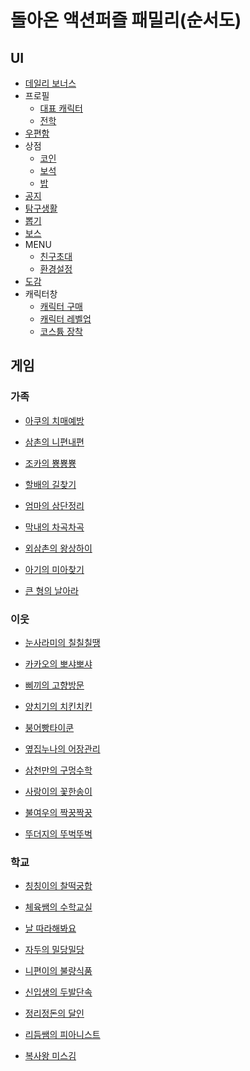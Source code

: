 # 돌아온 액션퍼즐 패밀리(순서도)
## UI
* [데일리 보너스](https://github.com/humang/engineering/blob/2018920017_game(story)/2018920017_%EB%82%98%EC%9D%B8%EA%B7%9C_%EC%88%9C%EC%84%9C%EB%8F%84/dailybonus(%EC%88%9C%EC%84%9C%EB%8F%84).jpg)
*  프로필
	* [대표 캐릭터](https://github.com/humang/engineering/blob/2018920017_game(story)/2018920017_%EB%82%98%EC%9D%B8%EA%B7%9C_%EC%88%9C%EC%84%9C%EB%8F%84/profile(character)(%EC%88%9C%EC%84%9C%EB%8F%84).jpg)
	* [전학](https://github.com/humang/engineering/blob/2018920017_game(story)/2018920017_%EB%82%98%EC%9D%B8%EA%B7%9C_%EC%88%9C%EC%84%9C%EB%8F%84/profile(school)(%EC%88%9C%EC%84%9C%EB%8F%84).jpg)
* [우편함](https://github.com/humang/engineering/blob/2018920017_game(story)/2018920017_%EB%82%98%EC%9D%B8%EA%B7%9C_%EC%88%9C%EC%84%9C%EB%8F%84/mail(%EC%88%9C%EC%84%9C%EB%8F%84).jpg)
* 상점
	* [코인](https://github.com/humang/engineering/blob/2018920017_game(story)/2018920017_%EB%82%98%EC%9D%B8%EA%B7%9C_%EC%88%9C%EC%84%9C%EB%8F%84/shop(coin)(%EC%88%9C%EC%84%9C%EB%8F%84).jpg)
	* [보석](https://github.com/humang/engineering/blob/2018920017_game(story)/2018920017_%EB%82%98%EC%9D%B8%EA%B7%9C_%EC%88%9C%EC%84%9C%EB%8F%84/shop(jewel)(%EC%88%9C%EC%84%9C%EB%8F%84).jpg)
	* [밥](https://github.com/humang/engineering/blob/2018920017_game(story)/2018920017_%EB%82%98%EC%9D%B8%EA%B7%9C_%EC%88%9C%EC%84%9C%EB%8F%84/shop(rice)(%EC%88%9C%EC%84%9C%EB%8F%84).jpg)
* [공지](https://github.com/humang/engineering/blob/2018920017_game(story)/2018920017_%EB%82%98%EC%9D%B8%EA%B7%9C_%EC%88%9C%EC%84%9C%EB%8F%84/notice(%EC%88%9C%EC%84%9C%EB%8F%84).jpg)
* [탐구생활](https://github.com/humang/engineering/blob/2018920017_game(story)/2018920017_%EB%82%98%EC%9D%B8%EA%B7%9C_%EC%88%9C%EC%84%9C%EB%8F%84/mission(%EC%88%9C%EC%84%9C%EB%8F%84).jpg)
* [뽑기](https://github.com/humang/engineering/blob/2018920017_game(story)/2018920017_%EB%82%98%EC%9D%B8%EA%B7%9C_%EC%88%9C%EC%84%9C%EB%8F%84/gambling(%EC%88%9C%EC%84%9C%EB%8F%84).jpg)
* [보스](https://github.com/humang/engineering/blob/2018920017_game(story)/2018920017_%EB%82%98%EC%9D%B8%EA%B7%9C_%EC%88%9C%EC%84%9C%EB%8F%84/boss(%EC%88%9C%EC%84%9C%EB%8F%84).jpg)
* MENU
	* [친구초대](https://user-images.githubusercontent.com/43601059/48248195-b1ad6600-e439-11e8-95d3-e6fb24067dba.png)
	* [환경설정](https://user-images.githubusercontent.com/43601059/48248217-c4279f80-e439-11e8-98f4-f4b29564f6f6.png)
* [도감](https://user-images.githubusercontent.com/43601059/48248228-cf7acb00-e439-11e8-9313-494bb6b34a17.png)
* 캐릭터창
	* [캐릭터 구매](https://user-images.githubusercontent.com/43601059/48248251-dbff2380-e439-11e8-84fe-36b53491a7ca.png)
	* [캐릭터 레벨업](https://user-images.githubusercontent.com/43601059/48248264-e91c1280-e439-11e8-8282-1271e66e9595.png)
	* [코스튬 장착](https://user-images.githubusercontent.com/43601059/48248291-0b159500-e43a-11e8-8705-801a83a2d6ba.png)

## 게임
### 가족

* [아쿠의 치매예방](https://github.com/humang/engineering/blob/%EC%97%AD%EA%B8%B0%ED%9A%8D%EC%84%9C-%ED%99%A9%EB%AF%BC%EC%9A%B0/%EA%B0%80%EC%A1%B1%ED%83%AD%EC%88%9C%EC%84%9C%EB%8F%84/%EC%95%84%EC%BF%A0%EA%B2%8C%EC%9E%84%EC%88%9C%EC%84%9C%EB%8F%84.png)

* [삼촌의 니편내편](https://github.com/humang/engineering/blob/%EC%97%AD%EA%B8%B0%ED%9A%8D%EC%84%9C-%ED%99%A9%EB%AF%BC%EC%9A%B0/%EA%B0%80%EC%A1%B1%ED%83%AD%EC%88%9C%EC%84%9C%EB%8F%84/%EC%82%BC%EC%B4%8C%EA%B2%8C%EC%9E%84%EC%88%9C%EC%84%9C%EB%8F%84.png)

* [조카의 뿅뿅뿅](https://github.com/humang/engineering/blob/%EC%97%AD%EA%B8%B0%ED%9A%8D%EC%84%9C-%ED%99%A9%EB%AF%BC%EC%9A%B0/%EA%B0%80%EC%A1%B1%ED%83%AD%EC%88%9C%EC%84%9C%EB%8F%84/%EC%A1%B0%EC%B9%B4%EA%B2%8C%EC%9E%84%EC%88%9C%EC%84%9C%EB%8F%84.png)

* [할배의 길찾기](https://github.com/humang/engineering/blob/%EC%97%AD%EA%B8%B0%ED%9A%8D%EC%84%9C-%ED%99%A9%EB%AF%BC%EC%9A%B0/%EA%B0%80%EC%A1%B1%ED%83%AD%EC%88%9C%EC%84%9C%EB%8F%84/%ED%95%A0%EB%B0%B0%EA%B2%8C%EC%9E%84%EC%88%9C%EC%84%9C%EB%8F%84.png)

* [엄마의 삼단정리](https://github.com/humang/engineering/blob/%EC%97%AD%EA%B8%B0%ED%9A%8D%EC%84%9C-%ED%99%A9%EB%AF%BC%EC%9A%B0/%EA%B0%80%EC%A1%B1%ED%83%AD%EC%88%9C%EC%84%9C%EB%8F%84/%EC%97%84%EB%A7%88%EA%B2%8C%EC%9E%84%EC%88%9C%EC%84%9C%EB%8F%84.png)

* [막내의 차곡차곡](https://github.com/humang/engineering/blob/%EC%97%AD%EA%B8%B0%ED%9A%8D%EC%84%9C-%ED%99%A9%EB%AF%BC%EC%9A%B0/%EA%B0%80%EC%A1%B1%ED%83%AD%EC%88%9C%EC%84%9C%EB%8F%84/%EB%A7%89%EB%82%B4%EA%B2%8C%EC%9E%84%EC%88%9C%EC%84%9C%EB%8F%84.png)

* [외삼촌의 왕상하이](https://github.com/humang/engineering/blob/%EC%97%AD%EA%B8%B0%ED%9A%8D%EC%84%9C-%ED%99%A9%EB%AF%BC%EC%9A%B0/%EA%B0%80%EC%A1%B1%ED%83%AD%EC%88%9C%EC%84%9C%EB%8F%84/%EC%99%B8%EC%82%BC%EC%B4%8C%EA%B2%8C%EC%9E%84%EC%88%9C%EC%84%9C%EB%8F%84.png)

* [아기의 미아찾기](https://github.com/humang/engineering/blob/%EC%97%AD%EA%B8%B0%ED%9A%8D%EC%84%9C-%ED%99%A9%EB%AF%BC%EC%9A%B0/%EA%B0%80%EC%A1%B1%ED%83%AD%EC%88%9C%EC%84%9C%EB%8F%84/%EC%95%84%EA%B8%B0%EA%B2%8C%EC%9E%84%EC%88%9C%EC%84%9C%EB%8F%84.png)

* [큰 형의 날아라](https://github.com/humang/engineering/blob/%EC%97%AD%EA%B8%B0%ED%9A%8D%EC%84%9C-%ED%99%A9%EB%AF%BC%EC%9A%B0/%EA%B0%80%EC%A1%B1%ED%83%AD%EC%88%9C%EC%84%9C%EB%8F%84/%ED%81%B0%ED%98%95%EA%B2%8C%EC%9E%84%EC%88%9C%EC%84%9C%EB%8F%84.png)

### 이웃
* [눈사라미의 칠칠칠땡](https://github.com/humang/engineering/blob/%EC%97%AD%EA%B8%B0%ED%9A%8D%EC%84%9C-%EC%9D%B4%EC%8A%B9%EC%A3%BC/FlowChart/%EB%88%88%EC%82%AC%EB%9D%BC%EB%AF%B8%EC%9D%98%20%EC%B9%A0%EC%B9%A0%EC%B9%A0%EB%95%A1%20FlowChart.PNG)

* [카카오의 뽀샤뽀샤](https://github.com/humang/engineering/blob/%EC%97%AD%EA%B8%B0%ED%9A%8D%EC%84%9C-%EC%9D%B4%EC%8A%B9%EC%A3%BC/FlowChart/%EC%B9%B4%EC%B9%B4%EC%98%A4%EC%9D%98%20%EB%BD%80%EC%83%A4%EB%BD%80%EC%83%A4%20FlowChart.PNG)

* [삐끼의 고향방문](https://github.com/humang/engineering/blob/%EC%97%AD%EA%B8%B0%ED%9A%8D%EC%84%9C-%EC%9D%B4%EC%8A%B9%EC%A3%BC/FlowChart/%EC%82%90%EB%81%BC%EC%9D%98%20%EA%B3%A0%ED%96%A5%EB%B0%A9%EB%AC%B8%20FlowChart.PNG)

* [양치기의 치킨치킨](https://github.com/humang/engineering/blob/%EC%97%AD%EA%B8%B0%ED%9A%8D%EC%84%9C-%EC%9D%B4%EC%8A%B9%EC%A3%BC/FlowChart/%EC%96%91%EC%B9%98%EA%B8%B0%EC%9D%98%20%EC%B9%98%ED%82%A8%EC%B9%98%ED%82%A8%20FlowChart.PNG)

* [붕어빵타이쿤](https://github.com/humang/engineering/blob/%EC%97%AD%EA%B8%B0%ED%9A%8D%EC%84%9C-%EC%9D%B4%EC%8A%B9%EC%A3%BC/FlowChart/%EB%B6%95%EC%96%B4%EB%B9%B5%ED%83%80%EC%9D%B4%EC%BF%A4%20FlowChart.PNG)

* [옆집누나의 어장관리](https://github.com/humang/engineering/blob/%EC%97%AD%EA%B8%B0%ED%9A%8D%EC%84%9C-%EC%9D%B4%EC%8A%B9%EC%A3%BC/FlowChart/%EC%98%86%EC%A7%91%EB%88%84%EB%82%98%EC%9D%98%20%EC%96%B4%EC%9E%A5%EA%B4%80%EB%A6%AC%20FlowChart.PNG)

* [삼천만의 구멍수학](https://github.com/humang/engineering/blob/%EC%97%AD%EA%B8%B0%ED%9A%8D%EC%84%9C-%EC%9D%B4%EC%8A%B9%EC%A3%BC/FlowChart/%EC%82%BC%EC%B2%9C%EB%A7%8C%EC%9D%98%20%EA%B5%AC%EB%A9%8D%EC%88%98%ED%95%99%20FlowChart.PNG)

* [사랑이의 꽃한송이](https://github.com/humang/engineering/blob/%EC%97%AD%EA%B8%B0%ED%9A%8D%EC%84%9C-%EC%9D%B4%EC%8A%B9%EC%A3%BC/FlowChart/%EC%82%AC%EB%9E%91%EC%9D%B4%EC%9D%98%20%EA%BD%83%ED%95%9C%EC%86%A1%EC%9D%B4%20FlowChart.PNG)

* [불여우의 짝꿍짝꿍](https://github.com/humang/engineering/blob/%EC%97%AD%EA%B8%B0%ED%9A%8D%EC%84%9C-%EC%9D%B4%EC%8A%B9%EC%A3%BC/FlowChart/%EB%B6%88%EC%97%AC%EC%9A%B0%EC%9D%98%20%EC%A7%9D%EA%BF%8D%EC%A7%9D%EA%BF%8D%20FlowChart.PNG)

* [뚜더지의 뚜벅뚜벅](https://github.com/humang/engineering/blob/%EC%97%AD%EA%B8%B0%ED%9A%8D%EC%84%9C-%EC%9D%B4%EC%8A%B9%EC%A3%BC/FlowChart/%EB%9A%9C%EB%8D%94%EC%A7%80%EC%9D%98%20%EB%9A%9C%EB%B2%85%EB%9A%9C%EB%B2%85%20FlowChart.PNG)

### 학교


* [칭칭이의 찰떡궁합](https://github.com/humang/engineering/blob/%EA%B8%B8%EC%84%B1/%EC%88%9C%EC%84%9C%EB%8F%84/qingqing.png)

* [체육쌤의 수학교실](https://github.com/humang/engineering/blob/%EA%B8%B8%EC%84%B1/%EC%88%9C%EC%84%9C%EB%8F%84/mathematics.png)

* [날 따라해봐요](https://github.com/humang/engineering/blob/%EA%B8%B8%EC%84%B1/%EC%88%9C%EC%84%9C%EB%8F%84/followme.png)

* [자두의 밀당밀당](https://github.com/humang/engineering/blob/%EA%B8%B8%EC%84%B1/%EC%88%9C%EC%84%9C%EB%8F%84/pushpull.png)

* [니편이의 불량식품](https://github.com/humang/engineering/blob/%EA%B8%B8%EC%84%B1/%EC%88%9C%EC%84%9C%EB%8F%84/badfood.png)

* [신입생의 두발단속](https://github.com/humang/engineering/blob/%EA%B8%B8%EC%84%B1/%EC%88%9C%EC%84%9C%EB%8F%84/haircut.png)

* [정리정돈의 달인](https://github.com/humang/engineering/blob/%EA%B8%B8%EC%84%B1/%EC%88%9C%EC%84%9C%EB%8F%84/cleanist.png)

* [리듬쌤의 피아니스트](https://github.com/humang/engineering/blob/%EA%B8%B8%EC%84%B1/%EC%88%9C%EC%84%9C%EB%8F%84/pianist.png)

* [복사왕 미스김](https://github.com/humang/engineering/blob/%EA%B8%B8%EC%84%B1/%EC%88%9C%EC%84%9C%EB%8F%84/misskim.png)
